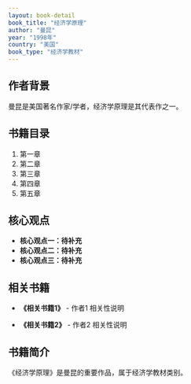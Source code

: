 ```yaml
---
layout: book-detail
book_title: "经济学原理"
author: "曼昆"
year: "1998年"
country: "美国"
book_type: "经济学教材"
---
```


## 作者背景

曼昆是美国著名作家/学者，经济学原理是其代表作之一。

## 书籍目录

1. 第一章
2. 第二章
3. 第三章
4. 第四章
5. 第五章

## 核心观点

- **核心观点一：待补充**
- **核心观点二：待补充**
- **核心观点三：待补充**

## 相关书籍

- **《相关书籍1》** - 作者1
  相关性说明

- **《相关书籍2》** - 作者2
  相关性说明


## 书籍简介

《经济学原理》是曼昆的重要作品，属于经济学教材类别。
